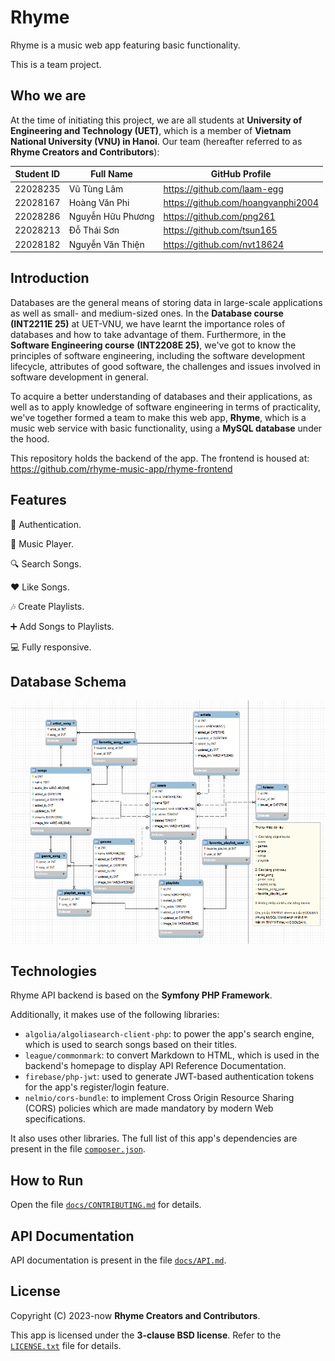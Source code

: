# Rhyme

Rhyme is a music web app featuring basic functionality.

This is a team project.

## Who we are

At the time of initiating this project, we are all students at
**University of Engineering and Technology (UET)**, which is a
member of **Vietnam National University (VNU) in Hanoi**. Our team
(hereafter referred to as **Rhyme Creators and Contributors**):

| Student ID |     Full Name     |          GitHub Profile              |
| :--------: | ----------------- | ------------------------------------ |
|  22028235  | Vũ Tùng Lâm       | <https://github.com/laam-egg>        |
|  22028167  | Hoàng Văn Phi     | <https://github.com/hoangvanphi2004> |
|  22028286  | Nguyễn Hữu Phương | <https://github.com/png261>          |
|  22028213  | Đỗ Thái Sơn       | <https://github.com/tsun165>         |
|  22028182  | Nguyễn Văn Thiện  | <https://github.com/nvt18624>        |

## Introduction

Databases are the general means of storing data in large-scale applications
as well as small- and medium-sized ones. In the **Database course (INT2211E 25)**
at UET-VNU, we have learnt the importance roles of databases and how to take
advantage of them. Furthermore, in the **Software Engineering course**
**(INT2208E 25)**, we've got to know the principles of software engineering,
including the software development lifecycle, attributes of good software,
the challenges and issues involved in software development in general.

To acquire a better understanding of databases and their
applications, as well as to apply knowledge of software
engineering in terms of practicality, we've together
formed a team to make this web app, **Rhyme**, which
is a music web service with basic functionality, using
a **MySQL database** under the hood.

This repository holds the backend of the app. The frontend is housed at:
<https://github.com/rhyme-music-app/rhyme-frontend>

## Features

🔐 Authentication.

🎵 Music Player.

🔍 Search Songs.

❤️  Like Songs.

🎶 Create Playlists.

➕ Add Songs to Playlists.

💻 Fully responsive.


## Database Schema

![erd](./docs/images/erd.png)

## Technologies

Rhyme API backend is based on the
**Symfony PHP Framework**.

Additionally, it makes use of the
following libraries:

- `algolia/algoliasearch-client-php`:
   to power the app's search engine,
   which is used to search songs
   based on their titles.
- `league/commonmark`: to convert
   Markdown to HTML, which is used
   in the backend's homepage to
   display API Reference Documentation.
- `firebase/php-jwt`: used to generate
   JWT-based authentication tokens for
   the app's register/login feature.
- `nelmio/cors-bundle`: to implement
   Cross Origin Resource Sharing (CORS)
   policies which are made mandatory
   by modern Web specifications.

It also uses other libraries. The full
list of this app's dependencies are
present in the file [`composer.json`](/composer.json).

## How to Run

Open the file [`docs/CONTRIBUTING.md`](/docs/CONTRIBUTING.md) for details.

## API Documentation

API documentation is present in the file [`docs/API.md`](/docs/API.md).

## License

Copyright (C) 2023-now **Rhyme Creators and Contributors**.

This app is licensed under the **3-clause BSD license**. Refer to the
[`LICENSE.txt`](/LICENSE.txt) file for details.
